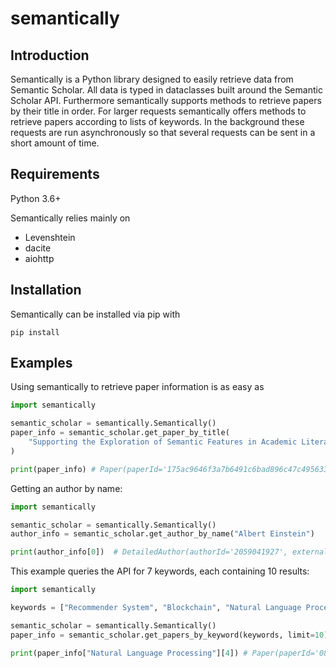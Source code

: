 # semantically

## Introduction

Semantically is a Python library designed to easily retrieve data from Semantic Scholar. All data is typed in dataclasses built around the Semantic Scholar API. Furthermore semantically supports methods to retrieve papers by their title in order.
For larger requests semantically offers methods to retrieve papers according to lists of keywords. In the background these requests are run asynchronously so that several requests can be sent in a short amount of time.

## Requirements

Python 3.6+

Semantically relies mainly on

* Levenshtein
* dacite
* aiohttp

## Installation

Semantically can be installed via pip with

```
pip install 
```

## Examples

Using semantically to retrieve paper information is as easy as

```python
import semantically

semantic_scholar = semantically.Semantically()
paper_info = semantic_scholar.get_paper_by_title(
    "Supporting the Exploration of Semantic Features in Academic Literature using Graph-based Visualizations"
)

print(paper_info) # Paper(paperId='175ac9646f3a7b6491c6bad896c47c495633d54a', externalIds={'MAG': '3046741163', 'DBLP': 'conf/jcdl/BreitingerKMMG20', ...
```

Getting an author by name:

```python
import semantically

semantic_scholar = semantically.Semantically()
author_info = semantic_scholar.get_author_by_name("Albert Einstein")

print(author_info[0])  # DetailedAuthor(authorId='2059041927', externalIds={}, url='https://www.semanticscholar.org/author/2059041927',...
```

This example queries the API for 7 keywords, each containing 10 results:

```python
import semantically

keywords = ["Recommender System", "Blockchain", "Natural Language Processing", "Plagiarism Detection", "News Analysis", "Information Retrieval", "Machine Learning"]

semantic_scholar = semantically.Semantically()
paper_info = semantic_scholar.get_papers_by_keyword(keywords, limit=10)

print(paper_info["Natural Language Processing"][4]) # Paper(paperId='084c55d6432265785e3ff86a2e900a49d501c00a', externalIds=None, url=None, title='Foundations of statistical natural language processing'
```